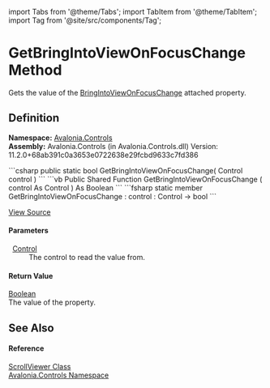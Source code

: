 import Tabs from '@theme/Tabs'; 
import TabItem from '@theme/TabItem'; 
import Tag from '@site/src/components/Tag'; 

# GetBringIntoViewOnFocusChange Method


Gets the value of the <a href="P_Avalonia_Controls_ScrollViewer_BringIntoViewOnFocusChange">BringIntoViewOnFocusChange</a> attached property.



## Definition
**Namespace:** <a href="N_Avalonia_Controls">Avalonia.Controls</a>  
**Assembly:** Avalonia.Controls (in Avalonia.Controls.dll) Version: 11.2.0+68ab391c0a3653e0722638e29fcbd9633c7fd386

<Tabs groupId="api-code-preview">
<TabItem value="csharp" label="C#">
```csharp
public static bool GetBringIntoViewOnFocusChange(
	Control control
)
```
</TabItem>
<TabItem value="vb" label="VB">
```vb
Public Shared Function GetBringIntoViewOnFocusChange ( 
	control As Control
) As Boolean
```
</TabItem>
<TabItem value="fsharp" label="F#">
```fsharp
static member GetBringIntoViewOnFocusChange : 
        control : Control -> bool 
```
</TabItem>
</Tabs>



<a href="https://github.com/AvaloniaUI/Avalonia/tree/master/srcAvalonia.Controls/ScrollViewer.cs#L449" title="View the source code">View Source</a>



#### Parameters
<dl><dt>  <a href="T_Avalonia_Controls_Control">Control</a></dt><dd>The control to read the value from.</dd></dl>

#### Return Value
<a href="https://learn.microsoft.com/dotnet/api/system.boolean" target="_blank" rel="noopener noreferrer">Boolean</a>  
The value of the property.

## See Also


#### Reference
<a href="T_Avalonia_Controls_ScrollViewer">ScrollViewer Class</a>  
<a href="N_Avalonia_Controls">Avalonia.Controls Namespace</a>  
